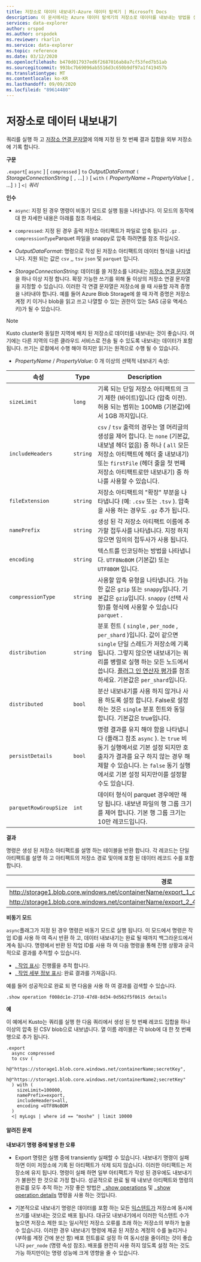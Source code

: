 ```yaml
---
title: 저장소로 데이터 내보내기-Azure 데이터 탐색기 | Microsoft Docs
description: 이 문서에서는 Azure 데이터 탐색기의 저장소로 데이터를 내보내는 방법을 설명 합니다.
services: data-explorer
author: orspod
ms.author: orspodek
ms.reviewer: rkarlin
ms.service: data-explorer
ms.topic: reference
ms.date: 03/12/2020
ms.openlocfilehash: b470d017937ed6f2687016ab8a7cf53fed7b51ab
ms.sourcegitcommit: 993bc7b69096ab5516d3c650b9df97a1f419457b
ms.translationtype: MT
ms.contentlocale: ko-KR
ms.lasthandoff: 09/09/2020
ms.locfileid: "89614480"
---
```

# <a name="export-data-to-storage"></a>저장소로 데이터 내보내기

쿼리를 실행 하 고 [저장소 연결 문자열](../../api/connection-strings/storage.md)에 의해 지정 된 첫 번째 결과 집합을 외부 저장소에 기록 합니다.

**구문**

`.export`[ `async` ] [ `compressed` ] `to` *OutputDataFormat* 
 `(` *StorageConnectionString* [ `,` ...] `)` [ `with` `(` *PropertyName* `=` *PropertyValue* [ `,` ...] `)` ] `<|` *쿼리*

**인수**

* `async`: 지정 된 경우 명령이 비동기 모드로 실행 됨을 나타냅니다.
  이 모드의 동작에 대 한 자세한 내용은 아래를 참조 하세요.

* `compressed`: 지정 된 경우 출력 저장소 아티팩트가 파일로 압축 됩니다 `.gz` . `compressionType`Parquet 파일을 snappy로 압축 하려면를 참조 하십시오. 

* *OutputDataFormat*: 명령으로 작성 된 저장소 아티팩트의 데이터 형식을 나타냅니다. 지원 되는 값은 `csv` ,, `tsv` `json` 및 `parquet` 입니다.

* *StorageConnectionString*: 데이터를 쓸 저장소를 나타내는 [저장소 연결 문자열](../../api/connection-strings/storage.md) 을 하나 이상 지정 합니다. 확장 가능한 쓰기를 위해 둘 이상의 저장소 연결 문자열을 지정할 수 있습니다. 이러한 각 연결 문자열은 저장소에 쓸 때 사용할 자격 증명을 나타내야 합니다.
  예를 들어 Azure Blob Storage에 쓸 때 자격 증명은 저장소 계정 키 이거나 blob을 읽고 쓰고 나열할 수 있는 권한이 있는 SAS (공유 액세스 키)가 될 수 있습니다.

> [!NOTE]
> Kusto cluster와 동일한 지역에 배치 된 저장소로 데이터를 내보내는 것이 좋습니다. 여기에는 다른 지역의 다른 클라우드 서비스로 전송 될 수 있도록 내보내는 데이터가 포함 됩니다. 쓰기는 로컬에서 수행 해야 하지만 읽기는 원격으로 수행 될 수 있습니다.

* *PropertyName* / *PropertyValue*: 0 개 이상의 선택적 내보내기 속성:

|속성        |Type    |Description                                                                                                                |
|----------------|--------|---------------------------------------------------------------------------------------------------------------------------|
|`sizeLimit`     |`long`  |기록 되는 단일 저장소 아티팩트의 크기 제한 (바이트)입니다 (압축 이전). 허용 되는 범위는 100MB (기본값)에서 1GB 까지입니다.|
|`includeHeaders`|`string`|`csv` / `tsv` 출력의 경우는 열 머리글의 생성을 제어 합니다. 는 `none` (기본값, 내보낼 헤더 없음) 중 하나 ( `all` 모든 저장소 아티팩트에 헤더 줄 내보내기) 또는 `firstFile` (헤더 줄을 첫 번째 저장소 아티팩트로만 내보내기) 중 하나를 사용할 수 있습니다.|
|`fileExtension` |`string`|저장소 아티팩트의 "확장" 부분을 나타냅니다 (예: `.csv` 또는 `.tsv` ). 압축을 사용 하는 경우도 `.gz` 추가 됩니다.|
|`namePrefix`    |`string`|생성 된 각 저장소 아티팩트 이름에 추가할 접두사를 나타냅니다. 지정 하지 않으면 임의의 접두사가 사용 됩니다.       |
|`encoding`      |`string`|텍스트를 인코딩하는 방법을 나타냅니다. `UTF8NoBOM` (기본값) 또는 `UTF8BOM` 입니다. |
|`compressionType`|`string`|사용할 압축 유형을 나타냅니다. 가능한 값은 `gzip` 또는 `snappy`입니다. 기본값은 `gzip`입니다. `snappy` (선택 사항)를 형식에 사용할 수 있습니다 `parquet` . |
|`distribution`   |`string`  |분포 힌트 ( `single` , `per_node` , `per_shard` )입니다. 값이 같으면 `single` 단일 스레드가 저장소에 기록 됩니다. 그렇지 않으면 내보내기는 쿼리를 병렬로 실행 하는 모든 노드에서 씁니다. [플러그 인 연산자 평가](../../query/evaluateoperator.md)를 참조 하세요. 기본값은 `per_shard`입니다.
|`distributed`   |`bool`  |분산 내보내기를 사용 하지 않거나 사용 하도록 설정 합니다. False로 설정 하는 것은 `single` 분포 힌트와 동일 합니다. 기본값은 true입니다.
|`persistDetails`|`bool`  |명령 결과를 유지 해야 함을 나타냅니다 (플래그 참조 `async` ). 는 `true` 비동기 실행에서로 기본 설정 되지만 호출자가 결과를 요구 하지 않는 경우 해제할 수 있습니다. 는 `false` 동기 실행에서로 기본 설정 되지만이를 설정할 수도 있습니다. |
|`parquetRowGroupSize`|`int`  |데이터 형식이 parquet 경우에만 해당 됩니다. 내보낸 파일의 행 그룹 크기를 제어 합니다. 기본 행 그룹 크기는 10만 레코드입니다.|

**결과**

명령은 생성 된 저장소 아티팩트를 설명 하는 테이블을 반환 합니다.
각 레코드는 단일 아티팩트를 설명 하 고 아티팩트의 저장소 경로 및이에 포함 된 데이터 레코드 수를 포함 합니다.

|경로|NumRecords|
|---|---|
|http://storage1.blob.core.windows.net/containerName/export_1_d08afcae2f044c1092b279412dcb571b.csv|10|
|http://storage1.blob.core.windows.net/containerName/export_2_454c0f1359e24795b6529da8a0101330.csv|15|

**비동기 모드**

`async`플래그가 지정 된 경우 명령은 비동기 모드로 실행 됩니다.
이 모드에서 명령은 작업 ID를 사용 하 여 즉시 반환 하 고, 데이터 내보내기는 완료 될 때까지 백그라운드에서 계속 됩니다. 명령에서 반환 된 작업 ID를 사용 하 여 다음 명령을 통해 진행 상황과 궁극적으로 결과를 추적할 수 있습니다.

* [. 작업 표시](../operations.md#show-operations): 진행률을 추적 합니다.
* [. 작업 세부 정보 표시](../operations.md#show-operation-details): 완료 결과를 가져옵니다.

예를 들어 성공적으로 완료 되 면 다음을 사용 하 여 결과를 검색할 수 있습니다.

```kusto
.show operation f008dc1e-2710-47d8-8d34-0d562f5f8615 details
```

**예** 

이 예에서 Kusto는 쿼리를 실행 한 다음 쿼리에서 생성 된 첫 번째 레코드 집합을 하나 이상의 압축 된 CSV blob으로 내보냅니다.
열 이름 레이블은 각 blob에 대 한 첫 번째 행으로 추가 됩니다.

```kusto 
.export
  async compressed
  to csv (
    h@"https://storage1.blob.core.windows.net/containerName;secretKey",
    h@"https://storage1.blob.core.windows.net/containerName2;secretKey"
  ) with (
    sizeLimit=100000,
    namePrefix=export,
    includeHeaders=all,
    encoding =UTF8NoBOM
  )
  <| myLogs | where id == "moshe" | limit 10000
```

#### <a name="known-issues"></a>알려진 문제

**내보내기 명령 중에 발생 한 오류**

* Export 명령은 실행 중에 transiently 실패할 수 있습니다. 내보내기 명령이 실패 하면 이미 저장소에 기록 된 아티팩트가 삭제 되지 않습니다. 이러한 아티팩트는 저장소에 유지 됩니다. 명령이 실패 하면 일부 아티팩트가 작성 된 경우에도 내보내기가 불완전 한 것으로 가정 합니다. 성공적으로 완료 될 때 내보낸 아티팩트와 명령의 완료를 모두 추적 하는 가장 좋은 방법은 [. show operations](../operations.md#show-operations) 및 [. show operation details](../operations.md#show-operation-details) 명령을 사용 하는 것입니다.

* 기본적으로 내보내기 명령은 데이터를 포함 하는 모든 [익스텐트가](../extents-overview.md) 저장소에 동시에 쓰기를 내보내는 것으로 배포 됩니다. 대규모 내보내기에서 이러한 익스텐트 수가 높으면 저장소 제한 또는 일시적인 저장소 오류를 초래 하는 저장소의 부하가 높을 수 있습니다. 이러한 경우 내보내기 명령에 제공 된 저장소 계정의 수를 늘리거나 (부하를 계정 간에 분산 함) 배포 힌트를로 설정 하 여 동시성을 줄이려는 것이 좋습니다 `per_node` (명령 속성 참조). 배포를 완전히 사용 하지 않도록 설정 하는 것도 가능 하지만이는 명령 성능에 크게 영향을 줄 수 있습니다.
